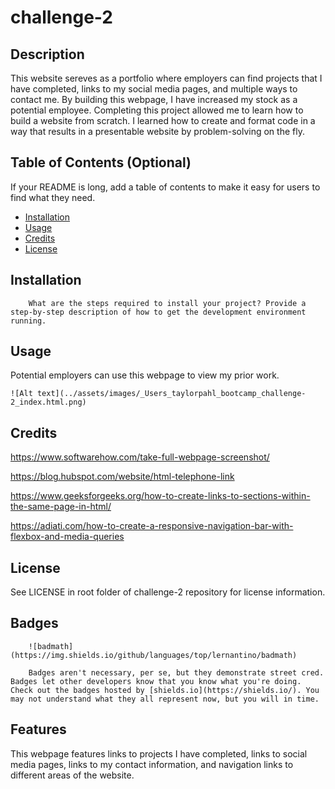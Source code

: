 # challenge-2

## Description

This website sereves as a portfolio where employers can find projects that I have completed, links to my social media pages, and multiple ways to contact me. By building this webpage, I have increased my stock as a potential employee. Completing this project allowed me to learn how to build a website from scratch. I learned how to create and format code in a way that results in a presentable website by problem-solving on the fly.

## Table of Contents (Optional)

If your README is long, add a table of contents to make it easy for users to find what they need.

- [Installation](#installation)
- [Usage](#usage)
- [Credits](#credits)
- [License](#license)

## Installation

        What are the steps required to install your project? Provide a step-by-step description of how to get the development environment running.

## Usage

Potential employers can use this webpage to view my prior work.

    ![Alt text](../assets/images/_Users_taylorpahl_bootcamp_challenge-2_index.html.png)

## Credits

https://www.softwarehow.com/take-full-webpage-screenshot/

https://blog.hubspot.com/website/html-telephone-link

https://www.geeksforgeeks.org/how-to-create-links-to-sections-within-the-same-page-in-html/

https://adiati.com/how-to-create-a-responsive-navigation-bar-with-flexbox-and-media-queries

## License

See LICENSE in root folder of challenge-2 repository for license information.

## Badges

        ![badmath](https://img.shields.io/github/languages/top/lernantino/badmath)

        Badges aren't necessary, per se, but they demonstrate street cred. Badges let other developers know that you know what you're doing. Check out the badges hosted by [shields.io](https://shields.io/). You may not understand what they all represent now, but you will in time.

## Features

This webpage features links to projects I have completed, links to social media pages, links to my contact information, and navigation links to different areas of the website.

